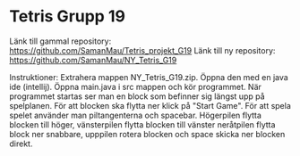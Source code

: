 # Tetris Grupp 19

Länk till gammal repository: https://github.com/SamanMau/Tetris_projekt_G19
Länk till ny repository: https://github.com/SamanMau/NY_Tetris_G19

Instruktioner: Extrahera mappen NY_Tetris_G19.zip. Öppna den med en java ide (intellij). Öppna main.java i src mappen och kör programmet. 
När programmet startas ser man en block som befinner sig längst upp på spelplanen. För att blocken ska flytta ner klick på "Start Game".
För att spela spelet använder man piltangenterna och spacebar. Högerpilen flytta blocken till höger, vänsterpilen flytta blocken till vänster
neråtpilen flytta block ner snabbare, upppilen rotera blocken och space skicka ner blocken direkt.

